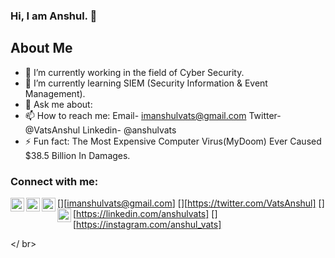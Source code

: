 ### Hi, I am Anshul. 👋

## About Me
- 🔭 I’m currently working in the field of Cyber Security.
- 🌱 I’m currently learning SIEM (Security Information & Event Management).
- 💬 Ask me about:
- 📫 How to reach me: Email- imanshulvats@gmail.com Twitter- @VatsAnshul Linkedin- @anshulvats
- ⚡ Fun fact: The Most Expensive Computer Virus(MyDoom) Ever Caused $38.5 Billion In Damages.

### Connect with me:
 
[<img align="left" alt="anvats | YouTube" width="22px" src="https://cdn.jsdelivr.net/npm/simple-icons@v3/icons/gmail.svg" />][imanshulvats@gmail.com]
[<img align="left" alt="anvats | Twitter" width="22px" src="https://cdn.jsdelivr.net/npm/simple-icons@v3/icons/twitter.svg" />][https://twitter.com/VatsAnshul]
[<img align="left" alt="anvats | LinkedIn" width="22px" src="https://cdn.jsdelivr.net/npm/simple-icons@v3/icons/linkedin.svg" />][https://linkedin.com/anshulvats]
[<img align="left" alt="anvats | Instagram" width="22px" src="https://cdn.jsdelivr.net/npm/simple-icons@v3/icons/instagram.svg" />][https://instagram.com/anshul_vats]

</ br>
